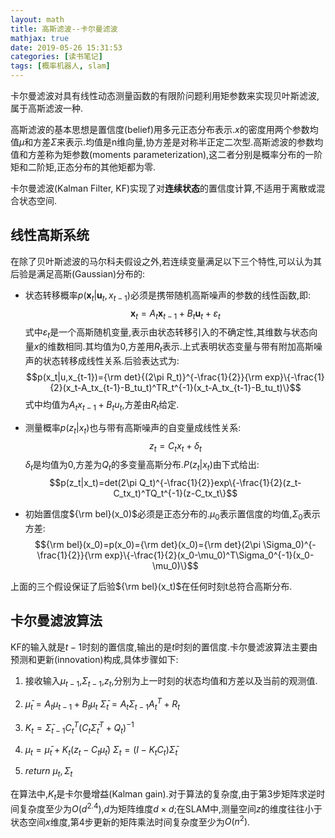```yaml
---
layout: math
title: 高斯滤波--卡尔曼滤波
mathjax: true
date: 2019-05-26 15:31:53
categories: [读书笔记]
tags: [概率机器人, slam]
---
```


卡尔曼滤波对具有线性动态测量函数的有限阶问题利用矩参数来实现贝叶斯滤波,属于高斯滤波一种.
<!--more-->

高斯滤波的基本思想是置信度(belief)用多元正态分布表示.$x$的密度用两个参数均值$\mu$和方差$\Sigma$来表示.均值是n维向量,协方差是对称半正定二次型.高斯滤波的参数均值和方差称为矩参数(moments parameterization),这二者分别是概率分布的一阶矩和二阶矩,正态分布的其他矩都为零.

卡尔曼滤波(Kalman Filter, KF)实现了对**连续状态**的置信度计算,不适用于离散或混合状态空间.

## 线性高斯系统

在除了贝叶斯滤波的马尔科夫假设之外,若连续变量满足以下三个特性,可以认为其后验是满足高斯(Gaussian)分布的:

* 状态转移概率$p({\boldsymbol x}_t|{\boldsymbol u}_t,x_{t-1})$必须是携带随机高斯噪声的参数的线性函数,即:
$${\boldsymbol x}_t=A_t{\boldsymbol x}_{t-1}+B_t{\boldsymbol u}_t+\varepsilon_t$$
式中$\varepsilon_t$是一个高斯随机变量,表示由状态转移引入的不确定性,其维数与状态向量$x$的维数相同.其均值为0,方差用$R_t$表示.上式表明状态变量与带有附加高斯噪声的状态转移成线性关系.后验表达式为:
$$p(x_t|u,x_{t-1})={\rm det}{(2\pi R_t)}^{-\frac{1}{2}}{\rm exp}\{-\frac{1}{2}(x_t-A_tx_{t-1}-B_tu_t)^TR_t^{-1}(x_t-A_tx_{t-1}-B_tu_t)\}$$
式中均值为$A_tx_{t-1}+B_tu_t$,方差由$R_t$给定.

* 测量概率$p(z_t|x_t)$也与带有高斯噪声的自变量成线性关系:
$$z_t=C_tx_t+\delta_t$$
$\delta_t$是均值为0,方差为$Q_t$的多变量高斯分布.$P(z_t|x_t)$由下式给出:
$$p(z_t|x_t)=det(2\pi Q_t)^{-\frac{1}{2}}exp\{-\frac{1}{2}(z_t-C_tx_t)^TQ_t^{-1}(z-C_tx_t\}$$

* 初始置信度${\rm bel}(x_0)$必须是正态分布的.$\mu_0$表示置信度的均值,$\Sigma_0$表示方差:
$${\rm bel}(x_0)=p(x_0)={\rm det}(x_0)={\rm det}(2\pi \Sigma_0)^{-\frac{1}{2}}{\rm exp}\{-\frac{1}{2}(x_0-\mu_0)^T\Sigma_0^{-1}(x_0-\mu_0)\}$$

上面的三个假设保证了后验${\rm bel}(x_t)$在任何时刻t总符合高斯分布.

## 卡尔曼滤波算法

KF的输入就是$t-1$时刻的置信度,输出的是$t$时刻的置信度.卡尔曼滤波算法主要由预测和更新(innovation)构成,具体步骤如下:

1. 接收输入$\mu_{t-1}$,$\Sigma_{t-1}$,$z_t$,分别为上一时刻的状态均值和方差以及当前的观测值.

2. $\bar \mu_t=A_t\mu_{t-1}+B_t\mu_t$
	$\bar \Sigma_t=A_t\Sigma_{t-1}A^T_t+R_t$

3. $K_t=\bar \Sigma_{t-1}C_t^T(C_t\bar \Sigma_t^T+Q_t)^{-1}$

4. $\mu_t=\bar \mu_t+K_t(z_t-C_t\bar \mu_t)$
	$\Sigma_t=(I-K_tC_t)\bar \Sigma_t$

5. *return* $\mu_t,\Sigma_t$

在算法中,$K_t$是卡尔曼增益(Kalman gain).对于算法的复杂度,由于第3步矩阵求逆时间复杂度至少为$O(d^{2.4})$,$d$为矩阵维度$d\times d$;在SLAM中,测量空间$z$的维度往往小于状态空间$x$维度,第4步更新的矩阵乘法时间复杂度至少为$O(n^2)$.